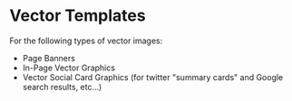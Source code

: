 # Vector Templates
For the following types of vector images:
* Page Banners
* In-Page Vector Graphics
* Vector Social Card Graphics (for twitter "summary cards" and Google search results, etc...)
